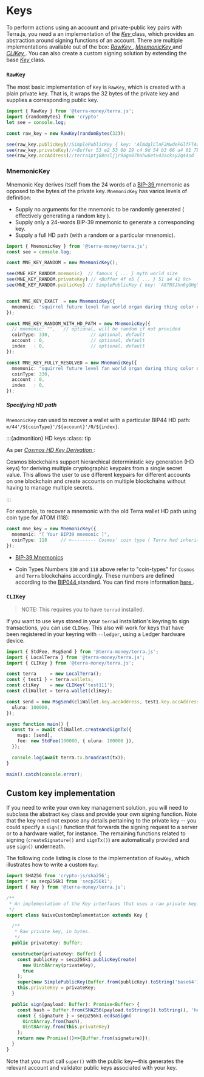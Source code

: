 # Keys

To perform actions using an account and private-public key pairs with Terra.js, you need a an implementation of the [ *Key* ](https://github.com/terra-money/terra.js/blob/main/src/key/Key.ts) class, which provides an abstraction around signing functions of an account. There are multiple implementations available out of the box: 
[ *RawKey* ](https://github.com/terra-money/terra.js/blob/main/src/key/RawKey.ts), [ *MnemonicKey* ](https://github.com/terra-money/terra.js/blob/main/src/key/MnemonicKey.ts) and [ *CLIKey* ](https://github.com/terra-money/terra.js/blob/main/src/key/CLIKey.ts). You can also create a custom signing solution by extending the base [ *Key* ](https://github.com/terra-money/terra.js/blob/main/src/key/Key.ts) class.


### `RawKey`

The most basic implementation of `Key` is `RawKey`, which is created with a plain private key. That is, it wraps the 32 bytes of the private key and supplies a corresponding public key.

```ts
import { RawKey } from '@terra-money/terra.js';
import {randomBytes} from 'crypto'
let see = console.log;

const raw_key = new RawKey(randomBytes(32));

see(raw_key.publicKey)//SimplePublicKey { key: 'AlNdglClnFJMwdeFGlfFTAwbx7rxKxWbgN/lwj5mQ3vw' }
see(raw_key.privateKey)//<Buffer 53 e2 53 0b 29 c4 9d 54 b3 66 a4 61 7b d3 e2 6e 4c e5 41 cd 12 a6 e9 27 8a 97 61 1c 55 6e cd 4c>
see(raw_key.accAddress)//terra1ptj88nsljjr9agx07hahu6etv43acksy2q44sd
```

### MnemonicKey


Mnemonic Key derives itself from the 24 words of a [ BIP-39 ](https://github.com/bitcoin/bips/blob/master/bip-0039.mediawiki) mnemonic as opposed to the bytes of the private key.
`MnemonicKey` has varios levels of definition: 
- Supply no arguments for the mnemonic to be randomly generated ( effectively generating a random key ).
- Supply only a 24-words BIP-39 mnemonic to generate a corresponding key.
- Supply a full HD path (with a random or a particular mnenomic).



```ts
import { MnemonicKey } from '@terra-money/terra.js';
const see = console.log;

const MNE_KEY_RANDOM = new MnemonicKey();

see(MNE_KEY_RANDOM.mnemonic)  // famous { ... } myth world size
see(MNE_KEY_RANDOM.privateKey) // <Buffer 4f e5 { ... } 51 a4 41 9c> 
see(MNE_KEY_RANDOM.publicKey) // SimplePublicKey { key: 'A8TNSJhn6gGHgY2ohJnkOaZz7Y0FaW/QeytGBaqCLIJU' }


const MNE_KEY_EXACT  = new MnemonicKey({
  mnemonic: "squirrel future level fan world organ daring thing color orange sausage cross fault interest blast wink audit unfair satoshi solution track indoor sun edit",
});

const MNE_KEY_RANDOM_WITH_HD_PATH = new MnemonicKey({
  // mnemonic: "",   // optional, will be random if not provided
  coinType: 330,               // optional, default
  account : 0,                 // optional, default
  index   : 0,                 // optional, default
});

const MNE_KEY_FULLY_RESOLVED = new MnemonicKey({
  mnemonic: "squirrel future level fan world organ daring thing color orange sausage cross fault interest blast wink audit unfair satoshi solution track indoor sun edit",   
  coinType: 330,               
  account : 0,                 
  index   : 0,                
});

```

##### Specifying HD path

`MnemonicKey` can used to recover a wallet with a particular BIP44 HD path: `m/44'/${coinType}'/${account}'/0/${index}`.

:::{admonition} HD keys
:class: tip

As per [ *Cosmos HD Key Derivation* ](https://github.com/confio/cosmos-hd-key-derivation-spec):

Cosmos blockchains support hierarchical deterministic key generation (HD keys) for deriving multiple cryptographic keypairs from a single secret value. This allows the user to use different keypairs for different accounts on one blockchain and create accounts on multiple blockchains without having to manage multiple secrets.

:::

For example, to recover a mnemonic with the old Terra wallet HD path using coin type for ATOM (118):

```ts
const mne_key = new MnemonicKey({
  mnemonic: "[ Your BIP39 mnemonic ]",
  coinType: 118     // <--------- Cosmos' coin type ( Terra had inherited initially )
});
```

- [ BIP-39 Mnemonics ](https://github.com/bitcoin/bips/blob/master/bip-0039.mediawiki)

- Coin Types Numbers `330` and `118` above refer to "coin-types" for `Cosmos` and `Terra` blockchains accordingly. These numbers are defined according to the [ BIP044 ](https://github.com/bitcoin/bips/blob/master/bip-0044.mediawiki) standard. You can find more information [ here ](https://github.com/satoshilabs/slips/blob/master/slip-0044.md).




### `CLIKey`

> NOTE: This requires you to have `terrad` installed.

If you want to use keys stored in your `terrad` installation's keyring to sign transactions, you can use `CLIKey`. This also will work for keys that have been registered in your keyring with `--ledger`, using a Ledger hardware device.

```ts
import { StdFee, MsgSend } from '@terra-money/terra.js';
import { LocalTerra } from '@terra-money/terra.js';
import { CLIKey } from '@terra-money/terra.js';

const terra     = new LocalTerra();
const { test1 } = terra.wallets;
const cliKey    = new CLIKey('test111');
const cliWallet = terra.wallet(cliKey);

const send = new MsgSend(cliWallet.key.accAddress, test1.key.accAddress, {
  uluna: 100000,
});

async function main() {
  const tx = await cliWallet.createAndSignTx({
    msgs: [send],
    fee: new StdFee(100000, { uluna: 100000 }),
  });

  console.log(await terra.tx.broadcast(tx));
}

main().catch(console.error);
```

## Custom key implementation

If you need to write your own key management solution, you will need to subclass the abstract `Key` class and provide your own signing function. Note that the key need not expose any details pertaining to the private key -- you could specify a `sign()` function that forwards the signing request to a server or to a hardware wallet, for instance. The remaining functions related to signing (`createSignature()` and `signTx()`) are automatically provided and use `sign()` underneath.

The following code listing is close to the implementation of `RawKey`, which illustrates how to write a custom `Key`:

```ts
import SHA256 from 'crypto-js/sha256';
import * as secp256k1 from 'secp256k1';
import { Key } from '@terra-money/terra.js';

/**
 * An implementation of the Key interfaces that uses a raw private key.
 */
export class NaiveCustomImplementation extends Key {

  /**
   * Raw private key, in bytes.
   */
  public privateKey: Buffer;

  constructor(privateKey: Buffer) {
    const publicKey = secp256k1.publicKeyCreate(
      new Uint8Array(privateKey),
      true
    );
    super(new SimplePublicKey(Buffer.from(publicKey).toString('base64')));
    this.privateKey = privateKey;
  }

  public sign(payload: Buffer): Promise<Buffer> {
    const hash = Buffer.from(SHA256(payload.toString()).toString(), 'hex');
    const { signature } = secp256k1.ecdsaSign(
      Uint8Array.from(hash),
      Uint8Array.from(this.privateKey)
    );
    return new Promise(()=>{Buffer.from(signature)});
  }
}
```

Note that you must call `super()` with the public key—this generates the relevant account and validator public keys associated with your key.
